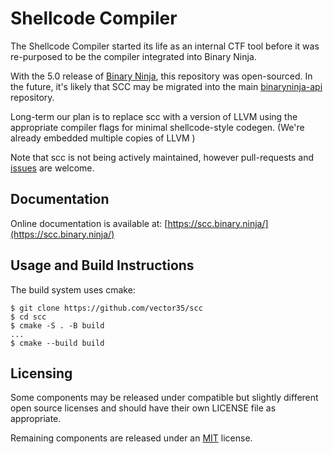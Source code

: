 # Shellcode Compiler

The Shellcode Compiler started its life as an internal CTF tool before it was re-purposed to be the compiler integrated into Binary Ninja.

With the 5.0 release of [Binary Ninja](https://binary.ninja/), this repository was open-sourced. In the future, it's likely that SCC may be migrated into the main [binaryninja-api](https://github.com/Vector35/binaryninja-api/) repository.

Long-term our plan is to replace scc with a version of LLVM using the appropriate compiler flags for minimal shellcode-style codegen. (We're already embedded multiple copies of LLVM )

Note that scc is not being actively maintained, however pull-requests and [issues](https://github.com/Vector35/binaryninja-api/issues?q=is%3Aissue%20state%3Aopen%20label%3A%22Component%3A%20SCC%22) are welcome.

## Documentation

Online documentation is available at: [https://scc.binary.ninja/](https://scc.binary.ninja/)

## Usage and Build Instructions

The build system uses cmake:

```
$ git clone https://github.com/vector35/scc
$ cd scc
$ cmake -S . -B build
...
$ cmake --build build
```

## Licensing

Some components may be released under compatible but slightly different open source licenses and should have their own LICENSE file as appropriate.

Remaining components are released under an [MIT](https://github.com/Vector35/scc/blob/dev/LICENSE.txt) license.
